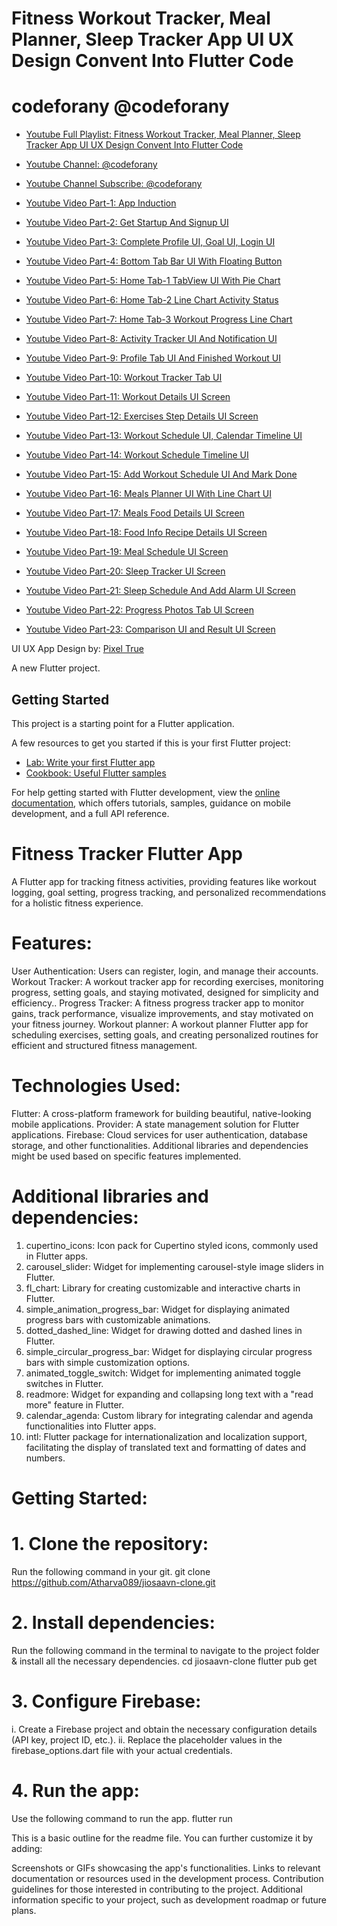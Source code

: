 # Fitness Workout Tracker, Meal Planner, Sleep Tracker App UI UX Design Convent Into Flutter Code

# codeforany @codeforany

- [Youtube Full Playlist: Fitness Workout Tracker, Meal Planner, Sleep Tracker App UI UX Design Convent Into Flutter Code](https://www.youtube.com/playlist?list=PLzcRC7PA0xWR1AY-uvplpAYoDFzRdUHgQ)
- [Youtube Channel: @codeforany](https://www.youtube.com/channel/UCdQTp9wRK5vAOlEQZf9PHSg)
- [Youtube Channel Subscribe: @codeforany](https://www.youtube.com/channel/UCdQTp9wRK5vAOlEQZf9PHSg?sub_confirmation=1)

- [Youtube Video Part-1: App Induction](https://youtu.be/GZzMnrGNZEA)
- [Youtube Video Part-2: Get Startup And Signup UI](https://youtu.be/pDoH7oheZRk)
- [Youtube Video Part-3: Complete Profile UI, Goal UI, Login UI](https://youtu.be/GrINadeF1Ic)
- [Youtube Video Part-4: Bottom Tab Bar UI With Floating Button](https://youtu.be/JYJbK7vTCJk)
- [Youtube Video Part-5: Home Tab-1 TabView UI With Pie Chart](https://youtu.be/jd6C5qCQ0B4)
- [Youtube Video Part-6: Home Tab-2 Line Chart Activity Status](https://youtu.be/VwikPX-9_rs)
- [Youtube Video Part-7: Home Tab-3 Workout Progress Line Chart](https://youtu.be/UX0UuPx8aRg)
- [Youtube Video Part-8: Activity Tracker UI And Notification UI](https://youtu.be/OjvOxsVVJSo)
- [Youtube Video Part-9: Profile Tab UI And Finished Workout UI](https://youtu.be/cF-x4xq99fw)
- [Youtube Video Part-10: Workout Tracker Tab UI](https://youtu.be/AUIR0RKRQwo)
- [Youtube Video Part-11: Workout Details UI Screen](https://youtu.be/ftAi1kfXObk)
- [Youtube Video Part-12: Exercises Step Details UI Screen](https://youtu.be/3Dfn54U340k)
- [Youtube Video Part-13: Workout Schedule UI, Calendar Timeline UI ](https://youtu.be/vARI416CLUA)
- [Youtube Video Part-14: Workout Schedule Timeline UI](https://youtu.be/G2jFJ3-HmkU)
- [Youtube Video Part-15: Add Workout Schedule UI And Mark Done](https://youtu.be/LL52gqRlMs8)
- [Youtube Video Part-16: Meals Planner UI With Line Chart UI](https://youtu.be/SqAwLgftzBI)
- [Youtube Video Part-17: Meals Food Details UI Screen](https://youtu.be/ppzr1VOT51s)
- [Youtube Video Part-18: Food Info Recipe Details UI Screen](https://youtu.be/isu4tYpcwcI)
- [Youtube Video Part-19: Meal Schedule UI Screen](https://youtu.be/Gvhz0PZIrTs)
- [Youtube Video Part-20: Sleep Tracker UI Screen](https://youtu.be/8QrKRt3Avkc)
- [Youtube Video Part-21: Sleep Schedule And Add Alarm UI Screen](https://youtu.be/GacvUiYp0uU)
- [Youtube Video Part-22: Progress Photos Tab UI Screen](https://youtu.be/0HC306fRSg0)
- [Youtube Video Part-23: Comparison UI and Result UI Screen](https://youtu.be/puds7ztrQ-c)


UI UX App Design by: [Pixel True](https://www.pixeltrue.com/free-ui-kits/fitness-app-ui-kit)

A new Flutter project.

## Getting Started

This project is a starting point for a Flutter application.

A few resources to get you started if this is your first Flutter project:

- [Lab: Write your first Flutter app](https://docs.flutter.dev/get-started/codelab)
- [Cookbook: Useful Flutter samples](https://docs.flutter.dev/cookbook)

For help getting started with Flutter development, view the
[online documentation](https://docs.flutter.dev/), which offers tutorials,
samples, guidance on mobile development, and a full API reference.


# Fitness Tracker Flutter App
A Flutter app for tracking fitness activities, providing features like workout logging, goal setting, progress tracking, and personalized recommendations for a holistic fitness experience.

# Features:

User Authentication: Users can register, login, and manage their accounts.
Workout Tracker: A workout tracker app for recording exercises, monitoring progress, setting goals, and staying motivated, designed for simplicity and efficiency..
Progress Tracker: A fitness progress tracker app to monitor gains, track performance, visualize improvements, and stay motivated on your fitness journey.
Workout planner: A workout planner Flutter app for scheduling exercises, setting goals, and creating personalized routines for efficient and structured fitness management.

# Technologies Used:

Flutter: A cross-platform framework for building beautiful, native-looking mobile applications.
Provider: A state management solution for Flutter applications.
Firebase: Cloud services for user authentication, database storage, and other functionalities.
Additional libraries and dependencies might be used based on specific features implemented.

# Additional libraries and dependencies:
1. cupertino_icons: Icon pack for Cupertino styled icons, commonly used in Flutter apps.
2. carousel_slider: Widget for implementing carousel-style image sliders in Flutter.
3. fl_chart: Library for creating customizable and interactive charts in Flutter.
4. simple_animation_progress_bar: Widget for displaying animated progress bars with customizable animations.
5. dotted_dashed_line: Widget for drawing dotted and dashed lines in Flutter.
6. simple_circular_progress_bar: Widget for displaying circular progress bars with simple customization options.
7. animated_toggle_switch: Widget for implementing animated toggle switches in Flutter.
8. readmore: Widget for expanding and collapsing long text with a "read more" feature in Flutter.
9. calendar_agenda: Custom library for integrating calendar and agenda functionalities into Flutter apps.
10. intl: Flutter package for internationalization and localization support, facilitating the display of translated text and formatting of dates and numbers.

# Getting Started:

# 1. Clone the repository:
Run the following command in your git.
git clone https://github.com/Atharva089/jiosaavn-clone.git

# 2. Install dependencies:
Run the following command in the terminal to navigate to the project folder & install all the necessary dependencies.
cd jiosaavn-clone
flutter pub get

#  3. Configure Firebase:
i. Create a Firebase project and obtain the necessary configuration details (API key, project ID, etc.).
ii. Replace the placeholder values in the firebase_options.dart file with your actual credentials.

#  4. Run the app:
Use the following command to run the app.
flutter run


This is a basic outline for the readme file. You can further customize it by adding:

Screenshots or GIFs showcasing the app's functionalities.
Links to relevant documentation or resources used in the development process.
Contribution guidelines for those interested in contributing to the project.
Additional information specific to your project, such as development roadmap or future plans.